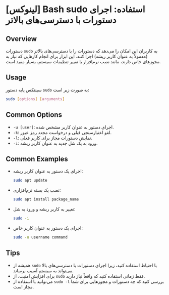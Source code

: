 # [لینوکس] Bash sudo استفاده: اجرای دستورات با دسترسی‌های بالاتر

## Overview
دستورات `sudo` به کاربران این امکان را می‌دهد که دستورات را با دسترسی‌های بالاتر (معمولاً به عنوان کاربر ریشه) اجرا کنند. این ابزار برای انجام کارهایی که نیاز به مجوزهای خاص دارند، مانند نصب نرم‌افزار یا تغییر تنظیمات سیستم، بسیار مفید است.

## Usage
سینتکس پایه دستور `sudo` به صورت زیر است:

```bash
sudo [options] [arguments]
```

## Common Options
- `-u [user]`: اجرای دستور به عنوان کاربر مشخص شده.
- `-k`: لغو اعتبارسنجی قبلی و درخواست مجدد رمز عبور.
- `-l`: نمایش دستورات مجاز برای کاربر فعلی.
- `-i`: ورود به یک شل جدید به عنوان کاربر ریشه.

## Common Examples
- اجرای یک دستور به عنوان کاربر ریشه:
  ```bash
  sudo apt update
  ```

- نصب یک بسته نرم‌افزاری:
  ```bash
  sudo apt install package_name
  ```

- تغییر به کاربر ریشه و ورود به شل:
  ```bash
  sudo -i
  ```

- اجرای یک دستور به عنوان کاربر خاص:
  ```bash
  sudo -u username command
  ```

## Tips
- همیشه از `sudo` با احتیاط استفاده کنید، زیرا اجرای دستورات با دسترسی‌های بالا می‌تواند به سیستم آسیب برساند.
- برای افزایش امنیت، از `sudo` فقط زمانی استفاده کنید که واقعاً نیاز دارید.
- می‌توانید با استفاده از `sudo -l` بررسی کنید که چه دستورات و مجوزهایی برای شما مجاز است.